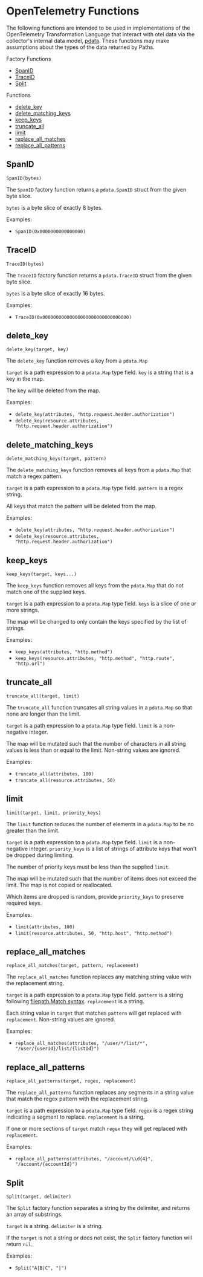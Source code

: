 # OpenTelemetry Functions

The following functions are intended to be used in implementations of the OpenTelemetry Transformation Language that interact with otel data via the collector's internal data model, [pdata](https://github.com/open-telemetry/opentelemetry-collector/tree/main/pdata). These functions may make assumptions about the types of the data returned by Paths.

Factory Functions
- [SpanID](#spanid)
- [TraceID](#traceid)
- [Split](#split)

Functions
- [delete_key](#delete_key)
- [delete_matching_keys](#delete_matching_keys)
- [keep_keys](#keep_keys)
- [truncate_all](#truncate_all)
- [limit](#limit)
- [replace_all_matches](#replace_all_matches)
- [replace_all_patterns](#replace_all_patterns)


## SpanID

`SpanID(bytes)`

The `SpanID` factory function returns a `pdata.SpanID` struct from the given byte slice.

`bytes` is a byte slice of exactly 8 bytes.

Examples:

- `SpanID(0x0000000000000000)`

## TraceID

`TraceID(bytes)`

The `TraceID` factory function returns a `pdata.TraceID` struct from the given byte slice.

`bytes` is a byte slice of exactly 16 bytes.

Examples:

- `TraceID(0x00000000000000000000000000000000)`

## delete_key

`delete_key(target, key)`

The `delete_key` function removes a key from a `pdata.Map`

`target` is a path expression to a `pdata.Map` type field. `key` is a string that is a key in the map.  

The key will be deleted from the map.

Examples:

- `delete_key(attributes, "http.request.header.authorization")`
- `delete_key(resource.attributes, "http.request.header.authorization")`

## delete_matching_keys

`delete_matching_keys(target, pattern)`

The `delete_matching_keys` function removes all keys from a `pdata.Map` that match a regex pattern.

`target` is a path expression to a `pdata.Map` type field. `pattern` is a regex string.

All keys that match the pattern will be deleted from the map.

Examples:

- `delete_key(attributes, "http.request.header.authorization")`
- `delete_key(resource.attributes, "http.request.header.authorization")`

## keep_keys

`keep_keys(target, keys...)`

The `keep_keys` function removes all keys from the `pdata.Map` that do not match one of the supplied keys.

`target` is a path expression to a `pdata.Map` type field. `keys` is a slice of one or more strings. 

The map will be changed to only contain the keys specified by the list of strings.

Examples:

- `keep_keys(attributes, "http.method")`
- `keep_keys(resource.attributes, "http.method", "http.route", "http.url")`

## truncate_all

`truncate_all(target, limit)`

The `truncate_all` function truncates all string values in a `pdata.Map` so that none are longer than the limit.

`target` is a path expression to a `pdata.Map` type field. `limit` is a non-negative integer.

The map will be mutated such that the number of characters in all string values is less than or equal to the limit. Non-string values are ignored.

Examples:

- `truncate_all(attributes, 100)`
- `truncate_all(resource.attributes, 50)`

## limit

`limit(target, limit, priority_keys)`

The `limit` function reduces the number of elements in a `pdata.Map` to be no greater than the limit.

`target` is a path expression to a `pdata.Map` type field. `limit` is a non-negative integer.
`priority_keys` is a list of strings of attribute keys that won't be dropped during limiting.

The number of priority keys must be less than the supplied `limit`.

The map will be mutated such that the number of items does not exceed the limit.
The map is not copied or reallocated.

Which items are dropped is random, provide `priority_keys` to preserve required keys.

Examples:

- `limit(attributes, 100)`
- `limit(resource.attributes, 50, "http.host", "http.method")`

## replace_all_matches

`replace_all_matches(target, pattern, replacement)`

The `replace_all_matches` function replaces any matching string value with the replacement string.

`target` is a path expression to a `pdata.Map` type field. `pattern` is a string following [filepath.Match syntax](https://pkg.go.dev/path/filepath#Match). `replacement` is a string. 

Each string value in `target` that matches `pattern` will get replaced with `replacement`. Non-string values are ignored.

Examples:

- `replace_all_matches(attributes, "/user/*/list/*", "/user/{userId}/list/{listId}")`

## replace_all_patterns

`replace_all_patterns(target, regex, replacement)`

The `replace_all_patterns` function replaces any segments in a string value that match the regex pattern with the replacement string.

`target` is a path expression to a `pdata.Map` type field. `regex` is a regex string indicating a segment to replace. `replacement` is a string. 

If one or more sections of `target` match `regex` they will get replaced with `replacement`.

Examples:

- `replace_all_patterns(attributes, "/account/\\d{4}", "/account/{accountId}")`

## Split

`Split(target, delimiter)`

The `Split` factory function separates a string by the delimiter, and returns an array of substrings.

`target` is a string. `delimiter` is a string.

If the `target` is not a string or does not exist, the `Split` factory function will return `nil`.

Examples:

- ```Split("A|B|C", "|")```
